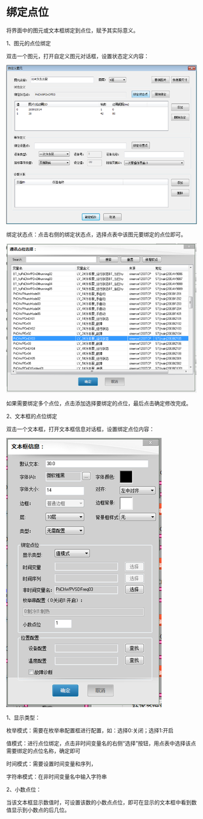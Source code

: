 # 绑定点位

将界面中的图元或文本框绑定到点位，赋予其实际意义。

1、图元的点位绑定

双击一个图元，打开自定义图元对话框，设置状态定义内容：

![](/assets/自定义图元.png)

绑定状态点：点击右侧的绑定状态点，选择点表中该图元要绑定的点位即可。

![](/assets/通讯点位选择.png)

如果需要绑定多个点位，点击添加选择要绑定的点位，最后点击确定修改完成。

2、文本框的点位绑定

双击一个文本框，打开文本框信息对话框，设置绑定点位内容：

![](/assets/文本框绑定点位.png)

1、显示类型：

枚举模式：需要在枚举串配置框进行配置，如：选择0:关闭；选择1:开启

值模式：进行点位绑定，点击非时间变量名的右侧“选择”按钮，用点表中选择该点需要绑定的点位名称，确定即可

时间模式：需要设置时间变量和序列，

字符串模式：在非时间变量名中输入字符串

2、小数点位：

当该文本框显示数值时，可设置该数的小数点点位，即可在显示的文本框中看到数值显示到小数点的后几位。

